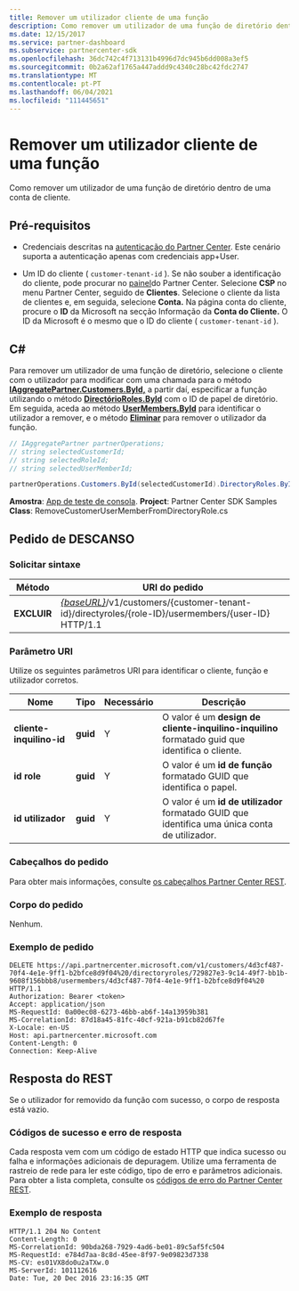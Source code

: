 ```yaml
---
title: Remover um utilizador cliente de uma função
description: Como remover um utilizador de uma função de diretório dentro de uma conta de cliente.
ms.date: 12/15/2017
ms.service: partner-dashboard
ms.subservice: partnercenter-sdk
ms.openlocfilehash: 36dc742c4f713131b4996d7dc945b6dd008a3ef5
ms.sourcegitcommit: 0b2a62af1765a447addd9c4340c28bc42fdc2747
ms.translationtype: MT
ms.contentlocale: pt-PT
ms.lasthandoff: 06/04/2021
ms.locfileid: "111445651"
---
```

# <a name="remove-a-customer-user-from-a-role"></a>Remover um utilizador cliente de uma função

Como remover um utilizador de uma função de diretório dentro de uma conta de cliente.

## <a name="prerequisites"></a>Pré-requisitos

- Credenciais descritas na [autenticação do Partner Center](partner-center-authentication.md). Este cenário suporta a autenticação apenas com credenciais app+User.

- Um ID do cliente ( `customer-tenant-id` ). Se não souber a identificação do cliente, pode procurar no [painel](https://partner.microsoft.com/dashboard)do Partner Center. Selecione **CSP** no menu Partner Center, seguido de **Clientes**. Selecione o cliente da lista de clientes e, em seguida, selecione **Conta.** Na página conta do cliente, procure o **ID** da Microsoft na secção Informação da **Conta do Cliente.** O ID da Microsoft é o mesmo que o ID do cliente ( `customer-tenant-id` ).

## <a name="c"></a>C\#

Para remover um utilizador de uma função de diretório, selecione o cliente com o utilizador para modificar com uma chamada para o método [**IAggregatePartner.Customers.ById,**](/dotnet/api/microsoft.store.partnercenter.customers.icustomercollection.byid) a partir daí, especificar a função utilizando o método [**DirectórioRoles.ById**](/dotnet/api/microsoft.store.partnercenter.customerdirectoryroles.idirectoryrolecollection.byid) com o ID de papel de diretório. Em seguida, aceda ao método [**UserMembers.ById**](/dotnet/api/microsoft.store.partnercenter.customerdirectoryroles.iusermembercollection.byid) para identificar o utilizador a remover, e o método [**Eliminar**](/dotnet/api/microsoft.store.partnercenter.customerdirectoryroles.iusermember.delete) para remover o utilizador da função.

``` csharp
// IAggregatePartner partnerOperations;
// string selectedCustomerId;
// string selectedRoleId;
// string selectedUserMemberId;

partnerOperations.Customers.ById(selectedCustomerId).DirectoryRoles.ById(selectedRoleId).UserMembers.ById(selectedUserMemberId).Delete();
```

**Amostra**: [App de teste de consola](console-test-app.md). **Project**: Partner Center SDK Samples **Class**: RemoveCustomerUserMemberFromDirectoryRole.cs

## <a name="rest-request"></a>Pedido de DESCANSO

### <a name="request-syntax"></a>Solicitar sintaxe

| Método     | URI do pedido                                                                                                                           |
|------------|---------------------------------------------------------------------------------------------------------------------------------------|
| **EXCLUIR** | [*{baseURL}*](partner-center-rest-urls.md)/v1/customers/{customer-tenant-id}/directyroles/{role-ID}/usermembers/{user-ID} HTTP/1.1 |

### <a name="uri-parameter"></a>Parâmetro URI

Utilize os seguintes parâmetros URI para identificar o cliente, função e utilizador corretos.

| Nome                   | Tipo     | Necessário | Descrição                                                                        |
|------------------------|----------|----------|------------------------------------------------------------------------------------|
| **cliente-inquilino-id** | **guid** | Y        | O valor é um **design de cliente-inquilino-inquilino** formatado guid que identifica o cliente. |
| **id role**            | **guid** | Y        | O valor é um **id de função** formatado GUID que identifica o papel.                |
| **id utilizador**            | **guid** | Y        | O valor é um **id de utilizador** formatado GUID que identifica uma única conta de utilizador.   |

### <a name="request-headers"></a>Cabeçalhos do pedido

Para obter mais informações, consulte [os cabeçalhos Partner Center REST](headers.md).

### <a name="request-body"></a>Corpo do pedido

Nenhum.

### <a name="request-example"></a>Exemplo de pedido

```http
DELETE https://api.partnercenter.microsoft.com/v1/customers/4d3cf487-70f4-4e1e-9ff1-b2bfce8d9f04%20/directoryroles/729827e3-9c14-49f7-bb1b-9608f156bbb8/usermembers/4d3cf487-70f4-4e1e-9ff1-b2bfce8d9f04%20 HTTP/1.1
Authorization: Bearer <token>
Accept: application/json
MS-RequestId: 0a00ec08-6273-46bb-ab6f-14a13959b381
MS-CorrelationId: 87d18a45-81fc-40cf-921a-b91cb82d67fe
X-Locale: en-US
Host: api.partnercenter.microsoft.com
Content-Length: 0
Connection: Keep-Alive
```

## <a name="rest-response"></a>Resposta do REST

Se o utilizador for removido da função com sucesso, o corpo de resposta está vazio.

### <a name="response-success-and-error-codes"></a>Códigos de sucesso e erro de resposta

Cada resposta vem com um código de estado HTTP que indica sucesso ou falha e informações adicionais de depuragem. Utilize uma ferramenta de rastreio de rede para ler este código, tipo de erro e parâmetros adicionais. Para obter a lista completa, consulte os [códigos de erro do Partner Center REST](error-codes.md).

### <a name="response-example"></a>Exemplo de resposta

```http
HTTP/1.1 204 No Content
Content-Length: 0
MS-CorrelationId: 90bda268-7929-4ad6-be01-89c5af5fc504
MS-RequestId: e784d7aa-8c8d-45ee-8f97-9e09823d7338
MS-CV: es01VX8do0u2aTXw.0
MS-ServerId: 101112616
Date: Tue, 20 Dec 2016 23:16:35 GMT
```
